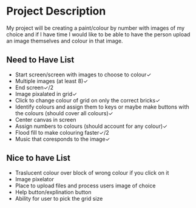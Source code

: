 # Project Description

My project will be creating a paint/colour by number with images of my choice and if I have time I would like to be able to have the person upload an image themselves and colour in that image.

## Need to Have List
- Start screen/screen with images to choose to colour✓
- Multiple images (at least 8)✓
- End screen✓/2
- Image pixalated in grid✓
- Click to change colour of grid on only the correct bricks✓
- Identify colours and assign them to keys or maybe make buttons with the colours (should cover all colours)✓
- Center canvas in screen
- Assign numbers to colours (should account for any colour)✓
- Flood fill to make colouring faster✓/2
- Music that coresponds to the image✓

## Nice to have List 
- Traslucent colour over block of wrong colour if you click on it
- Image pixelator
- Place to upload files and process users image of choice
- Help button/explination button 
- Ability for user to pick the grid size
